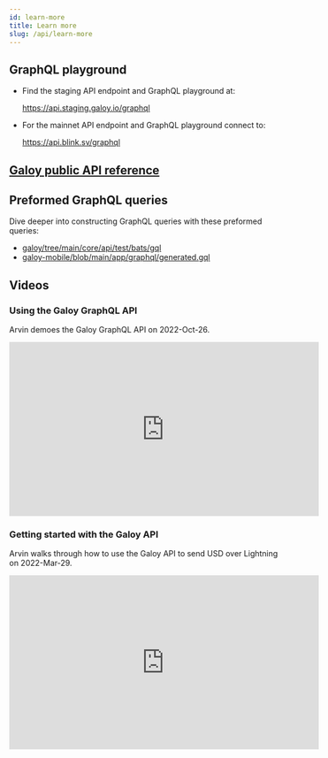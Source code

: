 ```yaml
---
id: learn-more
title: Learn more
slug: /api/learn-more
---
```


## GraphQL playground

* Find the staging API endpoint and GraphQL playground at:

  https://api.staging.galoy.io/graphql

* For the mainnet API endpoint and GraphQL playground connect to:

  https://api.blink.sv/graphql

## [Galoy public API reference](https://dev.galoy.io/public-api-reference.html)

## Preformed GraphQL queries

Dive deeper into constructing GraphQL queries with these preformed queries:

* [galoy/tree/main/core/api/test/bats/gql](https://github.com/GaloyMoney/galoy/tree/main/core/api/test/bats/gql)
* [galoy-mobile/blob/main/app/graphql/generated.gql](https://github.com/GaloyMoney/galoy-mobile/blob/main/app/graphql/generated.gql)

## Videos

### Using the Galoy GraphQL API

Arvin demoes the Galoy GraphQL API on 2022-Oct-26.

<iframe width="560" height="315" src="https://www.youtube.com/embed/RRdpKnFe8qQ" title="YouTube video player" frameborder="0" allow="accelerometer; autoplay; clipboard-write; encrypted-media; gyroscope; picture-in-picture; web-share" allowfullscreen></iframe>

### Getting started with the Galoy API

Arvin walks through how to use the Galoy API to send USD over Lightning on 2022-Mar-29.

<iframe width="560" height="315" src="https://www.youtube.com/embed/bp5Dc6Wvnbw" title="YouTube video player" frameborder="0" allow="accelerometer; autoplay; clipboard-write; encrypted-media; gyroscope; picture-in-picture; web-share" allowfullscreen></iframe>
